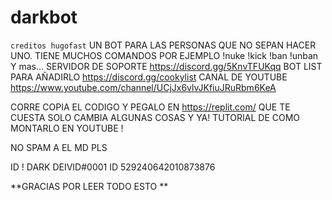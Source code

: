 # darkbot
``creditos hugofast``
UN BOT PARA LAS PERSONAS QUE NO SEPAN HACER UNO.
TIENE MUCHOS COMANDOS POR EJEMPLO
!nuke !kick
!ban !unban Y mas...
SERVIDOR DE SOPORTE https://discord.gg/5KnvTFUKqq
BOT LIST PARA AÑADIRLO https://discord.gg/cookylist
CANAL DE YOUTUBE https://www.youtube.com/channel/UCjJx6vlvJKfiuJRuRbm6KeA

CORRE COPIA EL CODIGO Y PEGALO
EN https://replit.com/ QUE TE CUESTA SOLO CAMBIA ALGUNAS COSAS Y YA!
TUTORIAL DE COMO MONTARLO EN YOUTUBE !

NO SPAM A EL MD
PLS

ID ! DARK DEIVID#0001
ID 529240642010873876

**GRACIAS POR LEER TODO ESTO 
**
